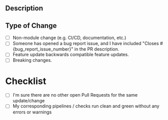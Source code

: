 ## Description

<!--
>Thank you for your contribution !
> Please include a summary of the change and which issue is fixed.
> Please also include the context.
> List any dependencies that are required for this change.

Fixes #123
Closes #456
-->

## Type of Change

<!-- Use the check-boxes [x] on the options that are relevant. -->

- [ ] Non-module change (e.g. CI/CD, documentation, etc.)
- [ ] Someone has opened a bug report issue, and I have included "Closes #{bug_report_issue_number}" in the PR description.
- [ ] Feature update backwards compatible feature updates.
- [ ] Breaking changes.

# Checklist

- [ ] I'm sure there are no other open Pull Requests for the same update/change
- [ ] My corresponding pipelines / checks run clean and green without any errors or warnings
